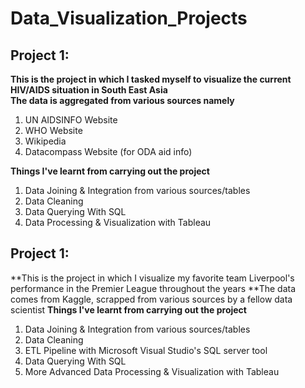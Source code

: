 # Data_Visualization_Projects

## Project 1: 
  **This is the project in which I tasked myself to visualize the current HIV/AIDS situation in South East Asia**  
  **The data is aggregated from various sources namely**
  1. UN AIDSINFO Website
  2. WHO Website
  3. Wikipedia
  4. Datacompass Website (for ODA aid info)
  
  **Things I've learnt from carrying out the project**
  1. Data Joining & Integration from various sources/tables
  2. Data Cleaning
  3. Data Querying With SQL
  4. Data Processing & Visualization with Tableau
  
  
## Project 1: 
  **This is the project in which I visualize my favorite team Liverpool's performance in the Premier League throughout the years
  **The data comes from Kaggle, scrapped from various sources by a fellow data scientist
  **Things I've learnt from carrying out the project**
  1. Data Joining & Integration from various sources/tables
  2. Data Cleaning
  3. ETL Pipeline with Microsoft Visual Studio's SQL server tool
  3. Data Querying With SQL
  4. More Advanced Data Processing & Visualization with Tableau
  
  
